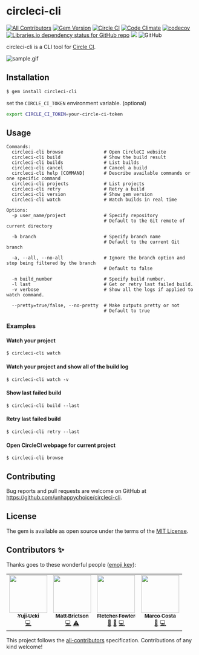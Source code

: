 # circleci-cli
[![All Contributors](https://img.shields.io/badge/all_contributors-3-orange.svg?style=flat-square)](#contributors-)
[![Gem Version](https://badge.fury.io/rb/circleci-cli.svg)](https://badge.fury.io/rb/circleci-cli)
[![Circle CI](https://circleci.com/gh/unhappychoice/circleci-cli.svg?style=shield)](https://circleci.com/gh/unhappychoice/circleci-cli)
[![Code Climate](https://codeclimate.com/github/unhappychoice/circleci-cli/badges/gpa.svg)](https://codeclimate.com/github/unhappychoice/circleci-cli)
[![codecov](https://codecov.io/gh/unhappychoice/circleci-cli/branch/master/graph/badge.svg)](https://codecov.io/gh/unhappychoice/circleci-cli)
[![Libraries.io dependency status for GitHub repo](https://img.shields.io/librariesio/github/unhappychoice/circleci-cli.svg)](https://libraries.io/github/unhappychoice/circleci-cli)
![](http://ruby-gem-downloads-badge.herokuapp.com/circleci-cli?type=total)
![GitHub](https://img.shields.io/github/license/unhappychoice/circleci-cli.svg)

circleci-cli is a CLI tool for [Circle CI](https://circleci.com).

![sample.gif](https://github.com/unhappychoice/circler/raw/master/movie/rec.gif)

## Installation

```sh
$ gem install circleci-cli
```

set the `CIRCLE_CI_TOKEN` environment variable. (optional)

```sh
export CIRCLE_CI_TOKEN=your-circle-ci-token
```

## Usage
```
Commands:
  circleci-cli browse               # Open CircleCI website
  circleci-cli build                # Show the build result
  circleci-cli builds               # List builds
  circleci-cli cancel               # Cancel a build
  circleci-cli help [COMMAND]       # Describe available commands or one specific command
  circleci-cli projects             # List projects
  circleci-cli retry                # Retry a build
  circleci-cli version              # Show gem version
  circleci-cli watch                # Watch builds in real time

Options:
  -p user_name/project              # Specify repository
                                    # Default to the Git remote of current directory

  -b branch                         # Specify branch name
                                    # Default to the current Git branch

  -a, --all, --no-all               # Ignore the branch option and stop being filtered by the branch
                                    # Default to false

  -n build_number                   # Specify build number.
  -l last                           # Get or retry last failed build.
  -v verbose                        # Show all the logs if applied to watch command.

  --pretty=true/false, --no-pretty  # Make outputs pretty or not
                                    # Default to true
```

### Examples

#### Watch your project
```
$ circleci-cli watch
```

#### Watch your project and show all of the build log
```
$ circleci-cli watch -v
```

#### Show last failed build
```
$ circleci-cli build --last
```

#### Retry last failed build
```
$ circleci-cli retry --last
```

#### Open CircleCI webpage for current project
```
$ circleci-cli browse
```

## Contributing

Bug reports and pull requests are welcome on GitHub at https://github.com/unhappychoice/circleci-cli.

## License

The gem is available as open source under the terms of the [MIT License](http://opensource.org/licenses/MIT).

## Contributors ✨

Thanks goes to these wonderful people ([emoji key](https://allcontributors.org/docs/en/emoji-key)):

<!-- ALL-CONTRIBUTORS-LIST:START - Do not remove or modify this section -->
<!-- prettier-ignore-start -->
<!-- markdownlint-disable -->
<table>
  <tr>
    <td align="center"><a href="http://blog.unhappychoice.com"><img src="https://avatars3.githubusercontent.com/u/5608948?v=4" width="100px;" alt=""/><br /><sub><b>Yuji Ueki</b></sub></a><br /><a href="https://github.com/unhappychoice/circleci-cli/commits?author=unhappychoice" title="Code">💻</a></td>
    <td align="center"><a href="https://mattbrictson.com/"><img src="https://avatars0.githubusercontent.com/u/189693?v=4" width="100px;" alt=""/><br /><sub><b>Matt Brictson</b></sub></a><br /><a href="https://github.com/unhappychoice/circleci-cli/commits?author=mattbrictson" title="Code">💻</a> <a href="https://github.com/unhappychoice/circleci-cli/commits?author=mattbrictson" title="Tests">⚠️</a></td>
    <td align="center"><a href="http://fzf.me"><img src="https://avatars0.githubusercontent.com/u/1462357?v=4" width="100px;" alt=""/><br /><sub><b>Fletcher Fowler</b></sub></a><br /><a href="https://github.com/unhappychoice/circleci-cli/issues?q=author%3Afzf" title="Bug reports">🐛</a> <a href="#ideas-fzf" title="Ideas, Planning, & Feedback">🤔</a> <a href="https://github.com/unhappychoice/circleci-cli/commits?author=fzf" title="Code">💻</a></td>
    <td align="center"><a href="https://datadoghq.com"><img src="https://avatars3.githubusercontent.com/u/583503?v=4" width="100px;" alt=""/><br /><sub><b>Marco Costa</b></sub></a><br /><a href="#ideas-marcotc" title="Ideas, Planning, & Feedback">🤔</a> <a href="https://github.com/unhappychoice/circleci-cli/commits?author=marcotc" title="Code">💻</a></td>
  </tr>
</table>

<!-- markdownlint-enable -->
<!-- prettier-ignore-end -->
<!-- ALL-CONTRIBUTORS-LIST:END -->

This project follows the [all-contributors](https://github.com/all-contributors/all-contributors) specification. Contributions of any kind welcome!
